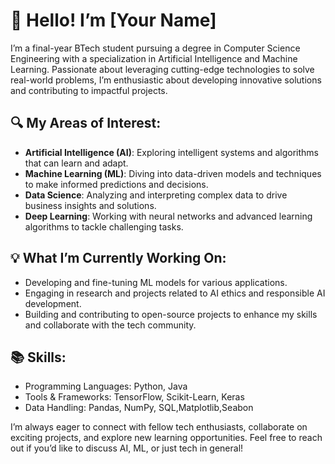 # 👋 Hello! I’m [Your Name]

I’m a final-year BTech student pursuing a degree in Computer Science Engineering with a specialization in Artificial Intelligence and Machine Learning. Passionate about leveraging cutting-edge technologies to solve real-world problems, I’m enthusiastic about developing innovative solutions and contributing to impactful projects.

## 🔍 My Areas of Interest:
- **Artificial Intelligence (AI)**: Exploring intelligent systems and algorithms that can learn and adapt.
- **Machine Learning (ML)**: Diving into data-driven models and techniques to make informed predictions and decisions.
- **Data Science**: Analyzing and interpreting complex data to drive business insights and solutions.
- **Deep Learning**: Working with neural networks and advanced learning algorithms to tackle challenging tasks.

## 💡 What I’m Currently Working On:
- Developing and fine-tuning ML models for various applications.
- Engaging in research and projects related to AI ethics and responsible AI development.
- Building and contributing to open-source projects to enhance my skills and collaborate with the tech community.

## 📚 Skills:
- Programming Languages: Python, Java
- Tools & Frameworks: TensorFlow, Scikit-Learn, Keras
- Data Handling: Pandas, NumPy, SQL,Matplotlib,Seabon



I’m always eager to connect with fellow tech enthusiasts, collaborate on exciting projects, and explore new learning opportunities. Feel free to reach out if you’d like to discuss AI, ML, or just tech in general!
